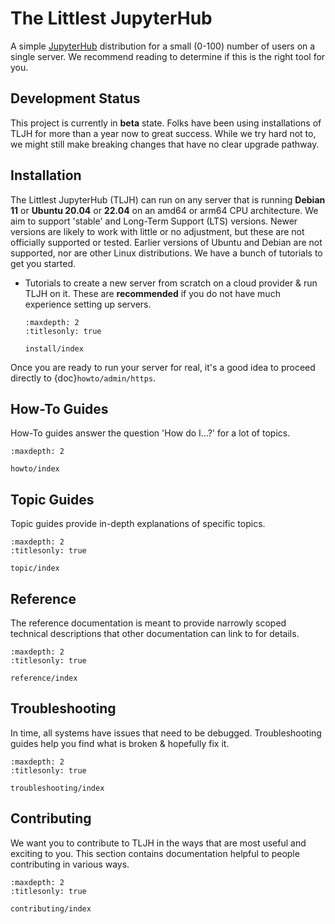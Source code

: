 # The Littlest JupyterHub

A simple [JupyterHub](https://github.com/jupyterhub/jupyterhub) distribution for
a small (0-100) number of users on a single server. We recommend reading
[](/topic/whentouse) to determine if this is the right tool for you.

## Development Status

This project is currently in **beta** state. Folks have been using installations
of TLJH for more than a year now to great success. While we try hard not to, we
might still make breaking changes that have no clear upgrade pathway.

## Installation

The Littlest JupyterHub (TLJH) can run on any server that is running **Debian 11** or **Ubuntu 20.04** or **22.04** on an amd64 or arm64 CPU architecture.
We aim to support 'stable' and Long-Term Support (LTS) versions.
Newer versions are likely to work with little or no adjustment, but these are not officially supported or tested.
Earlier versions of Ubuntu and Debian are not supported, nor are other Linux distributions.
We have a bunch of tutorials to get you started.

- Tutorials to create a new server from scratch on a cloud provider & run TLJH
  on it. These are **recommended** if you do not have much experience setting up
  servers.

  ```{toctree}
  :maxdepth: 2
  :titlesonly: true

  install/index
  ```

Once you are ready to run your server for real,
it's a good idea to proceed directly to {doc}`howto/admin/https`.

## How-To Guides

How-To guides answer the question 'How do I...?' for a lot of topics.

```{toctree}
:maxdepth: 2

howto/index
```

## Topic Guides

Topic guides provide in-depth explanations of specific topics.

```{toctree}
:maxdepth: 2
:titlesonly: true

topic/index
```

## Reference

The reference documentation is meant to provide narrowly scoped technical
descriptions that other documentation can link to for details.

```{toctree}
:maxdepth: 2
:titlesonly: true

reference/index
```

## Troubleshooting

In time, all systems have issues that need to be debugged. Troubleshooting
guides help you find what is broken & hopefully fix it.

```{toctree}
:maxdepth: 2
:titlesonly: true

troubleshooting/index
```

## Contributing

We want you to contribute to TLJH in the ways that are most useful
and exciting to you. This section contains documentation helpful
to people contributing in various ways.

```{toctree}
:maxdepth: 2
:titlesonly: true

contributing/index
```

